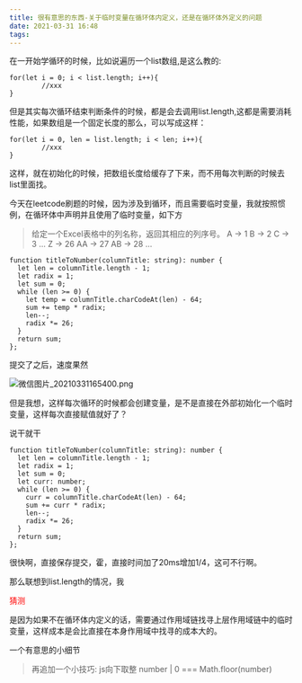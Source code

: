 ```yaml
---
title: 很有意思的东西-关于临时变量在循环体内定义，还是在循环体外定义的问题
date: 2021-03-31 16:48
tags:
---
```


在一开始学循环的时候，比如说遍历一个list数组,是这么教的:

```
for(let i = 0; i < list.length; i++){
        //xxx   
}
```

但是其实每次循环结束判断条件的时候，都是会去调用list.length,这都是需要消耗性能，如果数组是一个固定长度的那么，可以写成这样：

```
for(let i = 0, len = list.length; i < len; i++){
        //xxx   
}
```

这样，就在初始化的时候，把数组长度给缓存了下来，而不用每次判断的时候去list里面找。

今天在leetcode刷题的时候，因为涉及到循环，而且需要临时变量，我就按照惯例，在循环体中声明并且使用了临时变量，如下方

> 给定一个Excel表格中的列名称，返回其相应的列序号。
> A -> 1
> B -> 2
> C -> 3
> ...
> Z -> 26
> AA -> 27
> AB -> 28
> ...

```
function titleToNumber(columnTitle: string): number {
  let len = columnTitle.length - 1;
  let radix = 1;
  let sum = 0;
  while (len >= 0) {
    let temp = columnTitle.charCodeAt(len) - 64;
    sum += temp * radix;
    len--;
    radix *= 26;
  }
  return sum;
};
```

提交了之后，速度果然

![微信图片_20210331165400.png](669852852.png)

但是我想，这样每次循环的时候都会创建变量，是不是直接在外部初始化一个临时变量，这样每次直接赋值就好了？

说干就干

```
function titleToNumber(columnTitle: string): number {
  let len = columnTitle.length - 1;
  let radix = 1;
  let sum = 0;
  let curr: number;
  while (len >= 0) {
    curr = columnTitle.charCodeAt(len) - 64;
    sum += curr * radix;
    len--;
    radix *= 26;
  }
  return sum;
};
```

很快啊，直接保存提交，霍，直接时间加了20ms增加1/4，这可不行啊。

那么联想到list.length的情况，我<p style="color:red">猜测</p>是因为如果不在循环体内定义的话，需要通过作用域链找寻上层作用域链中的临时变量，这样成本是会比直接在本身作用域中找寻的成本大的。

一个有意思的小细节

> 再追加一个小技巧: js向下取整   number | 0  === Math.floor(number)

